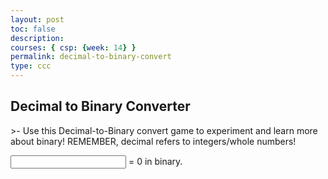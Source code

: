 ```yaml
---
layout: post
toc: false
description:
courses: { csp: {week: 14} }
permalink: decimal-to-binary-convert
type: ccc
---
```


<h2><span>Decimal to Binary Converter</span></h2>
>- Use this Decimal-to-Binary convert game to experiment and learn more about binary! REMEMBER, decimal refers to integers/whole numbers!

<html>
<link href="style2.css" rel="stylesheet"><body>
<div class="container">
  <p><input type="number" id="number"> = <span id="binary">0</span> in binary.</p>
</div>
<script type="text/javascript" src="script.js"></script></body>
</html>